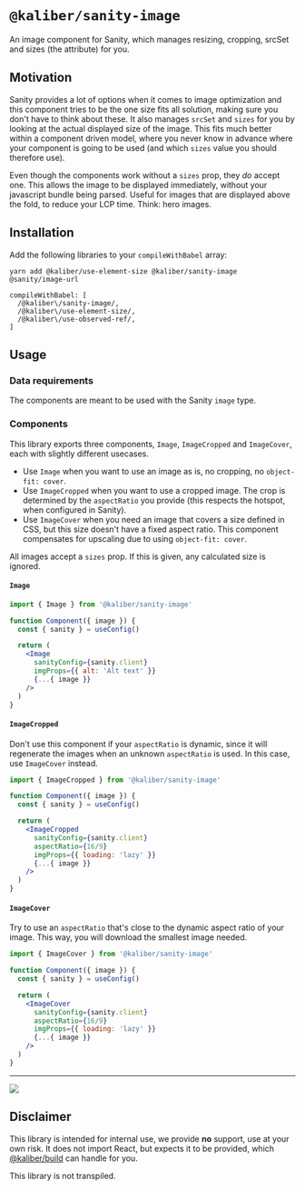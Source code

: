 # `@kaliber/sanity-image`
An image component for Sanity, which manages resizing, cropping, srcSet and sizes (the attribute) for you.

## Motivation
Sanity provides a lot of options when it comes to image optimization and this component tries to be the one size fits all solution, making sure you don't have to think about these. It also manages `srcSet` and `sizes` for you by looking at the actual displayed size of the image. This fits much better within a component driven model, where you never know in advance where your component is going to be used (and which `sizes` value you should therefore use).

Even though the components work without a `sizes` prop, they *do* accept one. This allows the image to be displayed immediately, without your javascript bundle being parsed. Useful for images that are displayed above the fold, to reduce your LCP time. Think: hero images. 

## Installation

Add the following libraries to your `compileWithBabel` array:

```
yarn add @kaliber/use-element-size @kaliber/sanity-image @sanity/image-url
```

```
compileWithBabel: [
  /@kaliber\/sanity-image/,
  /@kaliber\/use-element-size/,
  /@kaliber\/use-observed-ref/,
]
```

## Usage
### Data requirements
The components are meant to be used with the Sanity `image` type.

### Components
This library exports three components, `Image`, `ImageCropped` and `ImageCover`, each with slightly different usecases.

- Use `Image` when you want to use an image as is, no cropping, no `object-fit: cover`.
- Use `ImageCropped` when you want to use a cropped image. The crop is determined by the `aspectRatio` you provide (this respects the hotspot, when configured in Sanity).
- Use `ImageCover` when you need an image that covers a size defined in CSS, but this size doesn't have a fixed aspect ratio. This component compensates for upscaling due to using `object-fit: cover`.

All images accept a `sizes` prop. If this is given, any calculated size is ignored.

#### `Image`
```jsx
import { Image } from '@kaliber/sanity-image'

function Component({ image }) {
  const { sanity } = useConfig()

  return (
    <Image
      sanityConfig={sanity.client}
      imgProps={{ alt: 'Alt text' }}
      {...{ image }} 
    />
  )
}
```

#### `ImageCropped`
Don't use this component if your `aspectRatio` is dynamic, since it will regenerate the images when an unknown `aspectRatio` is used. In this case, use `ImageCover` instead.
```jsx
import { ImageCropped } from '@kaliber/sanity-image'

function Component({ image }) {
  const { sanity } = useConfig()

  return (
    <ImageCropped
      sanityConfig={sanity.client}
      aspectRatio={16/9}
      imgProps={{ loading: 'lazy' }} 
      {...{ image }} 
    />
  )
}
```

#### `ImageCover`
Try to use an `aspectRatio` that's close to the dynamic aspect ratio of your image. This way, you will download the smallest image needed.

```jsx
import { ImageCover } from '@kaliber/sanity-image'

function Component({ image }) {
  const { sanity } = useConfig()

  return (
    <ImageCover
      sanityConfig={sanity.client}
      aspectRatio={16/9}
      imgProps={{ loading: 'lazy' }} 
      {...{ image }} 
    />
  )
}
```

---

![](https://media.giphy.com/media/3orif0QmO69dQkpbl6/giphy.gif)

## Disclaimer
This library is intended for internal use, we provide __no__ support, use at your own risk. It does not import React, but expects it to be provided, which [@kaliber/build](https://kaliberjs.github.io/build/) can handle for you.

This library is not transpiled.
